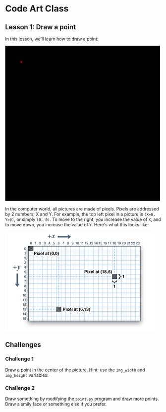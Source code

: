 # Code Art Class

## Lesson 1: Draw a point

In this lesson, we'll learn how to draw a point:

<img src="point.png" width=500>

In the computer world, all pictures are made of pixels. Pixels are addressed by 2 numbers: X and Y. For example, the top left pixel in a picture is `(X=0, Y=0)`, or simply `(0, 0)`. To move to the right, you increase the value of `X`, and to move down, you increase the value of `Y`. Here's what this looks like:

![screen coordinates](../../images/screen_coordinates.png)

## Challenges

### Challenge 1

Draw a point in the center of the picture. Hint: use the `img_width` and `img_height` variables.

### Challenge 2

Draw something by modifying the `point.py` program and draw more points. Draw a smily face or something else if you prefer.

